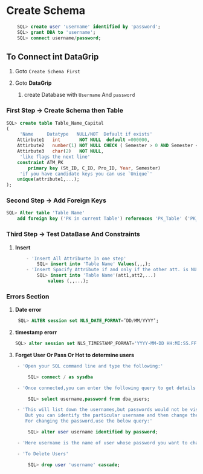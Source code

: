 # Create Schema

```sql
    SQL> create user 'username' identified by 'password';
    SQL> grant DBA to 'username';
    SQL> connect username/password;
```

## To Connect int DataGrip

1. Goto `Create Schema First`

2. Goto **DataGrip**

   1. create Database with `Username` And `password`

### First Step -> Create Schema then Table

```sql
SQL> create table Table_Name_Capital
(
     'Name     Datatype   NULL/NOT  Default if exists'
    Attirbute1   int       NOT NULL  default =000000,
    Attirbute2   number(1) NOT NULL CHECK ( Semester > 0 AND Semester < 4 ),
    Attirbute3   char(2)   NOT NULL,
     'like flags the next line'
    constraint ATM_PK
        primary key (St_ID, C_ID, Pro_ID, Year, Semester)
     'if you have candidate keys you can use `Unique`'
    unique(attribute1,...);
);
```

### Second Step -> Add Foreign Keys

```sql
SQL> Alter table 'Table Name'
    add foreign key ('PK in current Table') references 'PK_Table' ('PK_Name');
```

### Third Step -> Test DataBase And Constraints

1. **Insert**

   ```sql
       - 'Insert All Attriburte In one step'
           SQL> insert into 'Table Name' Values(,,,);
       - 'Insert Spacify Attribute if and only if the other att. is NULL'
           SQL> insert into 'Table Name'(att1,att2,...)
               values (,,...);
   ```

### Errors Section

1. **Date error**

   ```sql
    SQL> ALTER session set NLS_DATE_FORMAT=’DD/MM/YYYY’;
   ```

2. **timestamp erorr**

   ```sql
   SQL> alter session set NLS_TIMESTAMP_FORMAT='YYYY-MM-DD HH:MI:SS.FF';
   ```

3. **Forget User Or Pass Or Hot to determine users**

```sql
    - 'Open your SQL command line and type the following:'

        SQL> connect / as sysdba

    - 'Once connected,you can enter the following query to get details of username and password:'

        SQL> select username,password from dba_users;

    - 'This will list down the usernames,but passwords would not be visible.
       But you can identify the particular username and then change the password for that user.
       For changing the password,use the below query:'

        SQL> alter user username identified by password;

    - 'Here username is the name of user whose password you want to change and password is the new password.'

    - 'To Delete Users'

        SQL> drop user 'username' cascade;
```

